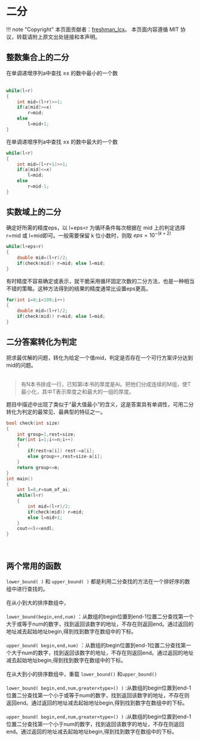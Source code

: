 # 二分


!!! note "Copyright"
    本页面贡献者：[freshman_lcx]()。
    本页面内容遵循 MIT 协议，转载请附上原文出处链接和本声明。

## 整数集合上的二分
 在单调递增序列a中查找 $\geq$x 的数中最小的一个数<br/><br/>
```cpp
while(l<r)
{
	int mid=(l+r)>>1;
	if(a[mid]>=x)
		r=mid;
	else
		l=mid+1;
}
```
在单调递增序列a中查找 $\leq$x 的数中最大的一个数<br/>
```cpp
while(l<r)
{
	int mid=(l+r+1)>>1;
	if(a[mid]<=x)
		l=mid;
	else
		r=mid-1;
}
```

## 实数域上的二分
确定好所需的精度eps，以 l+eps<r 为循环条件每次根据在 mid 上的判定选择 r=mid 或 l=mid即可。一般需要保留 k 位小数时，则取  $eps=10^{-(k+2)}$
```cpp
while(l+eps<r)
{
    double mid=(l+r)/2;
    if(check(mid)) r=mid; else l=mid;
}
```
有时精度不容易确定或表示，就干脆采用循环固定次数的二分方法，也是一种相当不错的策略。这种方法得到的结果的精度通常比设置eps更高。<br/>
```cpp
for(int i=0;i<100;i++)
{
	double mid=(l+r)/2;
	if(check(mid)) r=mid; else l=mid;
}
```

## 二分答案转化为判定
把求最优解的问题，转化为给定一个值mid，判定是否存在一个可行方案评分达到mid的问题。<br/><br/>
> 有N本书排成一行，已知第i本书的厚度是Ai。把他们分成连续的M组，使T最小化，其中T表示厚度之和最大的一组的厚度。

题目中描述中出现了类似于“最大值最小”的含义，这是答案具有单调性，可用二分转化为判定的最常见、最典型的特征之一。<br/>
```cpp
bool check(int size)
{
	int group=1,rest=size;
	for(int i=1;i<=n;i++)
	{
		if(rest>a[i]) rest-=a[i];
		else group++,rest=size-a[i];
	}
	return group<=m;
}
int main()
{
	int l=0,r=sum_of_ai;
	while(l<r)
	{
		int mid=(l+r)/2;
		if(check(mid)) r=mid;
		else l=mid+1;
	}
	cout<<l<<endl;
}
```


<br/>

## 两个常用的函数
`lower_bound( )` 和 `upper_bound( )` 都是利用二分查找的方法在一个排好序的数组中进行查找的。<br/><br/>
在从小到大的排序数组中，<br/><br/>
`lower_bound(begin,end,num)` ：从数组的begin位置到end-1位置二分查找第一个大于或等于num的数字，找到返回该数字的地址，不存在则返回end。通过返回的地址减去起始地址begin,得到找到数字在数组中的下标。<br/><br/>
`upper_bound( begin,end,num)` ：从数组的begin位置到end-1位置二分查找第一个大于num的数字，找到返回该数字的地址，不存在则返回end。通过返回的地址减去起始地址begin,得到找到数字在数组中的下标。<br/><br/>
在从大到小的排序数组中，重载 `lower_bound()` 和`upper_bound()`<br/><br/>
`lower_bound( begin,end,num,greater<type>() )` :从数组的begin位置到end-1位置二分查找第一个小于或等于num的数字，找到返回该数字的地址，不存在则返回end。通过返回的地址减去起始地址begin,得到找到数字在数组中的下标。<br/><br/>
`upper_bound( begin,end,num,greater<type>() )` :从数组的begin位置到end-1位置二分查找第一个小于num的数字，找到返回该数字的地址，不存在则返回end。通过返回的地址减去起始地址begin,得到找到数字在数组中的下标。<br/>

